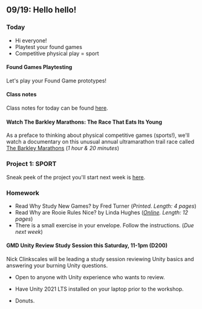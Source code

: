 ## 09/19: Hello hello!

### Today

- Hi everyone!
- Playtest your found games
- Competitive physical play = sport

#### Found Games Playtesting
Let's play your Found Game prototypes!

#### Class notes
Class notes for today can be found [here](https://docs.google.com/document/d/1Wf6gTip3CefKiU09Q1R06zEQZt2m8tC-5yQ5eQ2AnHY/edit?usp=sharing).

#### Watch The Barkley Marathons: The Race That Eats Its Young
As a preface to thinking about physical competitive games (sports!), we'll watch a documentary on this unusual annual ultramarathon trail race called [The Barkley Marathons](https://en.wikipedia.org/wiki/Barkley_Marathons) (*1 hour & 20 minutes*)


### Project 1: SPORT
Sneak peek of the project you'll start next week is [here](https://docs.google.com/document/d/1xBRKKRS70iWD_j_rpygbdHEs1WU__wc6tqvp11poOvo/edit?usp=sharing).

### Homework
- Read Why Study New Games? by Fred Turner (*Printed. Length: 4 pages*)
- Read Why are Rooie Rules Nice? by Linda Hughes (*[Online](https://drive.google.com/file/d/1JN4tZ6qKLM-JEHeZfgzLtFMbqrrYZaJ1/view?usp=sharing). Length: 12 pages*)
- There is a small exercise in your envelope. Follow the instructions. (*Due next week*)

#### GMD Unity Review Study Session this Saturday, 11-1pm (D200)
Nick Clinkscales will be leading a study session reviewing Unity basics and answering your burning Unity questions. 

- Open to anyone with Unity experience who wants to review.

- Have Unity 2021 LTS installed on your laptop prior to the workshop.

- Donuts.